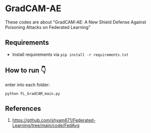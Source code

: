 # GradCAM-AE
These codes are about "GradCAM-AE: A New Shield Defense Against Poisoning Attacks on Federated Learning"


## Requirements
- Install requirements via  `pip install -r requirements.txt`


## How to run :point_down:
enter into each folder:
```
python FL_GradCAM_main.py 
```

## References
1. https://github.com/shyam671/Federated-Learning/tree/main/code/FedAvg



